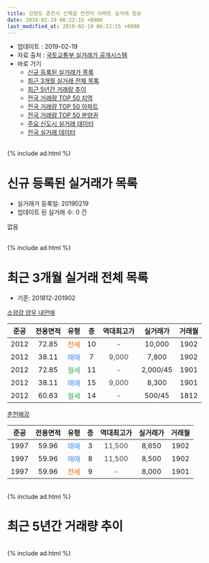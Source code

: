 ```yaml
---
title: 강원도 춘천시 신북읍 천전리 아파트 실거래 정보
date: 2019-02-19 06:22:15 +0900
last_modified_at: 2019-02-19 06:22:15 +0900
---
```


* 업데이트 : 2019-02-19
* 자료 출처 : [국토교통부 실거래가 공개시스템](http://rt.molit.go.kr)
* 바로 가기
    * [신규 등록된 실거래가 목록](#신규-등록된-실거래가-목록)
    * [최근 3개월 실거래 전체 목록](#최근-3개월-실거래-전체-목록)
    * [최근 5년간 거래량 추이](#최근-5년간-거래량-추이)
    * [전국 거래량 TOP 50 지역](https://ayogom.github.io/apt-trade-info/최근-3개월-전국에서-가장-거래가-많이-발생한-지역)
    * [전국 거래량 TOP 50 아파트](https://ayogom.github.io/apt-trade-info/최근-3개월-전국에서-가장-거래가-많이-발생한-아파트)
    * [전국 거래량 TOP 50 분양권](https://ayogom.github.io/apt-trade-info/최근-3개월-전국에서-가장-거래가-많이-발생한-분양권)
    * [주요 신도시 실거래 데이터](https://ayogom.github.io/apt-trade-info/주요-신도시)
    * [전국 실거래 데이터](https://ayogom.github.io/apt-trade-info/전국)
<br>
{% include ad.html %}
<br>

# 신규 등록된 실거래가 목록
* 실거래가 등록일: 20190219
* 업데이트 된 실거래 수: 0 건

없음

<br>
{% include ad.html %}
<br>

# 최근 3개월 실거래 전체 목록
* 기준: 201812-201902


[소양강 양우 내안애](https://search.naver.com/search.naver?query=%EA%B0%95%EC%9B%90%EB%8F%84+%EC%B6%98%EC%B2%9C%EC%8B%9C+%EC%8B%A0%EB%B6%81%EC%9D%8D+%EC%B2%9C%EC%A0%84%EB%A6%AC+%EC%86%8C%EC%96%91%EA%B0%95+%EC%96%91%EC%9A%B0+%EB%82%B4%EC%95%88%EC%95%A0)

|준공|전용면적|유형|층|역대최고가|실거래가|거래월|
|:---:|:---:|:---:|:---:|:---:|:---:|:---:|
|2012|72.85|<span style="color:#ff5a00">전세</span>|10|<span style="color:#444444">-</span>|10,000|1902|
|2012|38.11|<span style="color:#4285f3">매매</span>|7|<span style="color:#444444">9,000</span>|7,800|1902|
|2012|72.85|<span style="color:#34a853">월세</span>|11|<span style="color:#444444">-</span>|2,000/45|1901|
|2012|38.11|<span style="color:#4285f3">매매</span>|15|<span style="color:#444444">9,000</span>|8,300|1901|
|2012|60.63|<span style="color:#34a853">월세</span>|14|<span style="color:#444444">-</span>|500/45|1812|

[춘천해강](https://search.naver.com/search.naver?query=%EA%B0%95%EC%9B%90%EB%8F%84+%EC%B6%98%EC%B2%9C%EC%8B%9C+%EC%8B%A0%EB%B6%81%EC%9D%8D+%EC%B2%9C%EC%A0%84%EB%A6%AC+%EC%B6%98%EC%B2%9C%ED%95%B4%EA%B0%95)

|준공|전용면적|유형|층|역대최고가|실거래가|거래월|
|:---:|:---:|:---:|:---:|:---:|:---:|:---:|
|1997|59.96|<span style="color:#4285f3">매매</span>|3|<span style="color:#444444">11,500</span>|8,650|1902|
|1997|59.96|<span style="color:#4285f3">매매</span>|8|<span style="color:#444444">11,500</span>|8,500|1902|
|1997|59.96|<span style="color:#ff5a00">전세</span>|9|<span style="color:#444444">-</span>|8,000|1901|


<br>
{% include ad.html %}
<br>

# 최근 5년간 거래량 추이


<div style="width:100%;">
    <canvas id="deal_progress" height="200"></canvas>
</div>

<script>
new Chart(document.getElementById("deal_progress"), {
    type: 'line',
    data: {
        labels: ['201402','201403','201404','201405','201406','201407','201408','201409','201410','201411','201412','201501','201502','201503','201504','201505','201506','201507','201508','201509','201510','201511','201512','201601','201602','201603','201604','201605','201606','201607','201608','201609','201610','201611','201612','201701','201702','201703','201704','201705','201706','201707','201708','201709','201710','201711','201712','201801','201802','201803','201804','201805','201806','201807','201808','201809','201810','201811','201812','201901','201902'],
        datasets: [{
            label: '매매',
            pointRadius: 1,
            data: [8, 15, 1, 18, 5, 9, 4, 5, 5, 8, 3, 4, 9, 4, 8, 16, 14, 16, 15, 4, 17, 7, 10, 8, 8, 12, 27, 9, 13, 13, 24, 9, 14, 10, 3, 11, 4, 5, 6, 9, 12, 7, 10, 7, 10, 7, 7, 10, 4, 9, 6, 8, 11, 7, 8, 4, 5, 1, 0, 1, 3],
            borderColor: "rgba(255, 201, 14, 1)",
            backgroundColor: "rgba(255, 201, 14, 0.5)",
            fill: false,
            lineTension: 0
        },{
            label: '전월세',
            pointRadius: 1,
            data: [4, 4, 3, 4, 4, 4, 3, 6, 5, 1, 3, 4, 4, 6, 4, 2, 3, 5, 3, 5, 2, 4, 3, 6, 6, 1, 2, 2, 4, 2, 4, 6, 2, 4, 2, 4, 6, 0, 4, 3, 2, 0, 5, 6, 1, 3, 2, 6, 7, 3, 5, 3, 5, 2, 3, 4, 2, 1, 1, 2, 1],
            borderColor: "rgba(0, 141, 185, 1)",
            backgroundColor: "rgba(0, 141, 185, 0.5)",
            fill: false,
            lineTension: 0
        }
        ]
    },
    options: {
        responsive: true,
        title: {
            display: false
        },
        tooltips: {
            mode: 'index',
            intersect: false
        },
        hover: {
            mode: 'nearest',
            intersect: true
        },
        scales: {
            xAxes: [{
                display: true,
                scaleLabel: {
                    display: true,
                    labelString: '년/월'
                }
            }],
            yAxes: [{
                display: true,
                ticks: {
                    suggestedMin: 0,
                },
                scaleLabel: {
                    display: true,
                    labelString: '실거래 수'
                }
            }]
        }
    }
});

</script>


<br>
{% include ad.html %}
<br>

